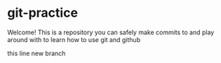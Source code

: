 # git-practice

Welcome! This is a repository you can safely make commits to and play around with to learn how to use git and github



this line new branch

